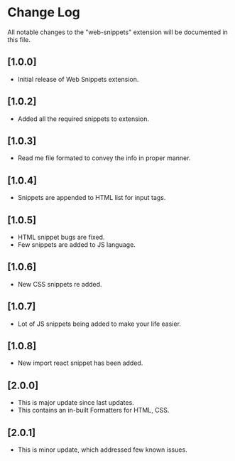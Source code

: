 # Change Log

All notable changes to the "web-snippets" extension will be documented in this file.

## [1.0.0]
- Initial release of Web Snippets extension.

## [1.0.2]
- Added all the required snippets to extension.

## [1.0.3]
- Read me file formated to convey the info in proper manner.

## [1.0.4]
- Snippets are appended to HTML list for input tags.

## [1.0.5]
- HTML snippet bugs are fixed.
- Few snippets are added to JS language.

## [1.0.6]
- New CSS snippets re added.
## [1.0.7]
- Lot of JS snippets being added to make your life easier.

## [1.0.8]
- New import react snippet has been added.

## [2.0.0]
- This is major update since last updates.
- This contains an in-built Formatters for HTML, CSS.

## [2.0.1]
- This is minor update, which addressed few known issues.